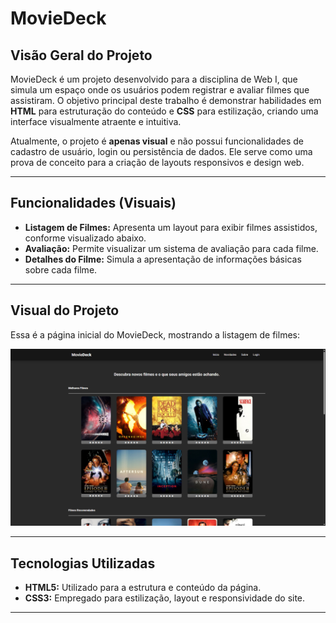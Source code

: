 # MovieDeck

## Visão Geral do Projeto

MovieDeck é um projeto desenvolvido para a disciplina de Web I, que simula um espaço onde os usuários podem registrar e avaliar filmes que assistiram. O objetivo principal deste trabalho é demonstrar habilidades em **HTML** para estruturação do conteúdo e **CSS** para estilização, criando uma interface visualmente atraente e intuitiva.

Atualmente, o projeto é **apenas visual** e não possui funcionalidades de cadastro de usuário, login ou persistência de dados. Ele serve como uma prova de conceito para a criação de layouts responsivos e design web.

---

## Funcionalidades (Visuais)

* **Listagem de Filmes:** Apresenta um layout para exibir filmes assistidos, conforme visualizado abaixo.
* **Avaliação:** Permite visualizar um sistema de avaliação para cada filme.
* **Detalhes do Filme:** Simula a apresentação de informações básicas sobre cada filme.

---

## Visual do Projeto

Essa é a página inicial do MovieDeck, mostrando a listagem de filmes:

<img src="imagens/visual-site.png"/>

---

## Tecnologias Utilizadas

* **HTML5:** Utilizado para a estrutura e conteúdo da página.
* **CSS3:** Empregado para estilização, layout e responsividade do site.

---
